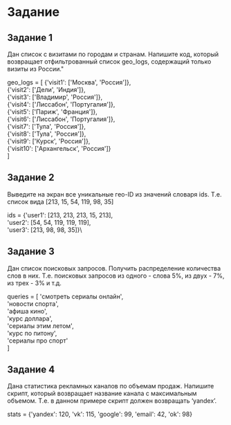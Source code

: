 # Задание


## Задание 1
Дан список с визитами по городам и странам. Напишите код, который возвращает отфильтрованный список geo_logs, содержащий только визиты из России."


geo_logs = [
    {'visit1': ['Москва', 'Россия']},\
    {'visit2': ['Дели', 'Индия']},\
    {'visit3': ['Владимир', 'Россия']},\
    {'visit4': ['Лиссабон', 'Португалия']},\
    {'visit5': ['Париж', 'Франция']},\
    {'visit6': ['Лиссабон', 'Португалия']},\
    {'visit7': ['Тула', 'Россия']},\
    {'visit8': ['Тула', 'Россия']},\
    {'visit9': ['Курск', 'Россия']},\
    {'visit10': ['Архангельск', 'Россия']}\
]

## Задание 2
Выведите на экран все уникальные гео-ID из значений словаря ids.
Т.е. список вида [213, 15, 54, 119, 98, 35]

ids = {'user1': [213, 213, 213, 15, 213],\
       'user2': [54, 54, 119, 119, 119],\
       'user3': [213, 98, 98, 35]}\

## Задание 3
Дан список поисковых запросов. Получить распределение количества слов в них. Т.е. поисковых запросов из одного - слова 5%, из двух - 7%, из трех - 3% и т.д.


queries = [
    'смотреть сериалы онлайн',\
    'новости спорта',\
    'афиша кино',\
    'курс доллара',\
    'сериалы этим летом',\
    'курс по питону',\
    'сериалы про спорт'\
    ]

## Задание 4
Дана статистика рекламных каналов по объемам продаж.
Напишите скрипт, который возвращает название канала с максимальным объемом.
Т.е. в данном примере скрипт должен возвращать ‘yandex’.


stats = {'yandex': 120, 'vk': 115, 'google': 99, 'email': 42, 'ok': 98}